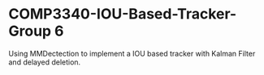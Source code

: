 # COMP3340-IOU-Based-Tracker-Group 6
Using MMDectection to implement a IOU based tracker with Kalman Filter and delayed deletion.
